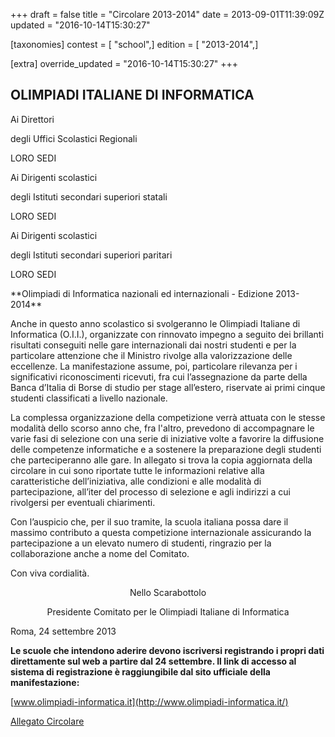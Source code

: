 +++
draft = false
title = "Circolare 2013-2014"
date = 2013-09-01T11:39:09Z
updated = "2016-10-14T15:30:27"

[taxonomies]
contest = [ "school",]
edition = [ "2013-2014",]

[extra]
override_updated = "2016-10-14T15:30:27"
+++
## OLIMPIADI ITALIANE DI INFORMATICA

Ai Direttori

degli Uffici Scolastici Regionali

LORO SEDI

Ai Dirigenti scolastici

degli Istituti secondari superiori statali

LORO SEDI

Ai Dirigenti scolastici

degli Istituti secondari superiori paritari

LORO SEDI

<div style="text-align: right;">

</div>
**Olimpiadi di Informatica nazionali ed internazionali - Edizione 2013-2014**

Anche in questo anno scolastico si svolgeranno le Olimpiadi Italiane di Informatica (O.I.I.), organizzate con rinnovato impegno a seguito dei brillanti risultati conseguiti nelle gare internazionali dai nostri studenti e per la particolare attenzione che il Ministro rivolge alla valorizzazione delle eccellenze. La manifestazione assume, poi, particolare rilevanza per i significativi riconoscimenti ricevuti, fra cui l’assegnazione da parte della Banca d’Italia di Borse di studio per stage all’estero, riservate ai primi cinque studenti classificati a livello nazionale.

La complessa organizzazione della competizione verrà attuata con le stesse modalità dello scorso anno che, fra l'altro, prevedono di accompagnare le varie fasi di selezione con una serie di iniziative volte a favorire la diffusione delle competenze informatiche e a sostenere la preparazione degli studenti che parteciperanno alle gare. In allegato si trova la copia aggiornata della circolare in cui sono riportate tutte le informazioni relative alla caratteristiche dell’iniziativa, alle condizioni e alle modalità di partecipazione, all’iter del processo di selezione e agli indirizzi a cui rivolgersi per eventuali chiarimenti.

Con l’auspicio che, per il suo tramite, la scuola italiana possa dare il massimo contributo a questa competizione internazionale assicurando la partecipazione a un elevato numero di studenti, ringrazio per la collaborazione anche a nome del Comitato.

Con viva cordialità.

<div style="text-align: center;">

Nello Scarabottolo

</div>

<div style="text-align: center;">

Presidente Comitato per le Olimpiadi Italiane di Informatica

</div>
Roma, 24 settembre 2013

**Le scuole che intendono aderire devono iscriversi registrando i propri dati direttamente sul web a partire dal 24 settembre. Il link di accesso al sistema di registrazione è raggiungibile dal sito ufficiale della manifestazione:**

[www.olimpiadi-informatica.it](http://www.olimpiadi-informatica.it/)

[Allegato Circolare](/oldsite/146/Circ__OII_2013-2014.pdf)
